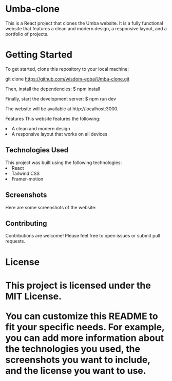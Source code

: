 ﻿# Umba-clone
 
 This is a React project that clones the Umba website. It is a fully functional website that features a clean and modern design, a responsive layout, and a portfolio of projects.

<h1>Getting Started</h1>
To get started, clone this repository to your local machine:

git clone https://github.com/wisdom-egba/Umba-clone.git


Then, install the dependencies: $ npm install 



Finally, start the development server: $ npm run dev

The website will be available at http://localhost:3000.

Features
This website features the following:

<li>A clean and modern design</li>
<li>A responsive layout that works on all devices</li>

<h2>Technologies Used</h2>
This project was built using the following technologies:

<li>React</li>
<li>Tailwind CSS</li>
<li>Framer-motion</li>

<h2>Screenshots</h2>
Here are some screenshots of the website:


<h2>Contributing</h2>
Contributions are welcome! Please feel free to open issues or submit pull requests.

<h1>License<h1>
This project is licensed under the MIT License.

You can customize this README to fit your specific needs. For example, you can add more information about the technologies you used, the screenshots you want to include, and the license you want to use.
